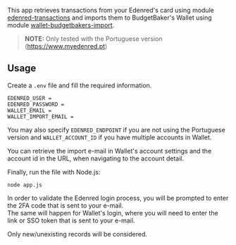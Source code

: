 This app retrieves transactions from your Edenred's card using module [edenred-transactions](https://github.com/josecoelhomelo/edenred-transactions) and imports them to BudgetBaker's Wallet using module [wallet-budgetbakers-import](https://github.com/josecoelhomelo/wallet-budgetbakers-import).

> **NOTE:** Only tested with the Portuguese version (https://www.myedenred.pt)

## Usage

Create a `.env` file and fill the required information.

```env
EDENRED_USER =
EDENRED_PASSWORD =
WALLET_EMAIL =
WALLET_IMPORT_EMAIL =
```

You may also specify `EDENRED_ENDPOINT` if you are not using the Portuguese version and `WALLET_ACCOUNT_ID` if you have multiple accounts in Wallet.

You can retrieve the import e-mail in Wallet's account settings and the account id in the URL, when navigating to the account detail.

Finally, run the file with Node.js:

```
node app.js
```

In order to validate the Edenred login process, you will be prompted to enter the 2FA code that is sent to your e-mail.\
The same will happen for Wallet's login, where you will need to enter the link or SSO token that is sent to your e-mail.

Only new/unexisting records will be considered.
